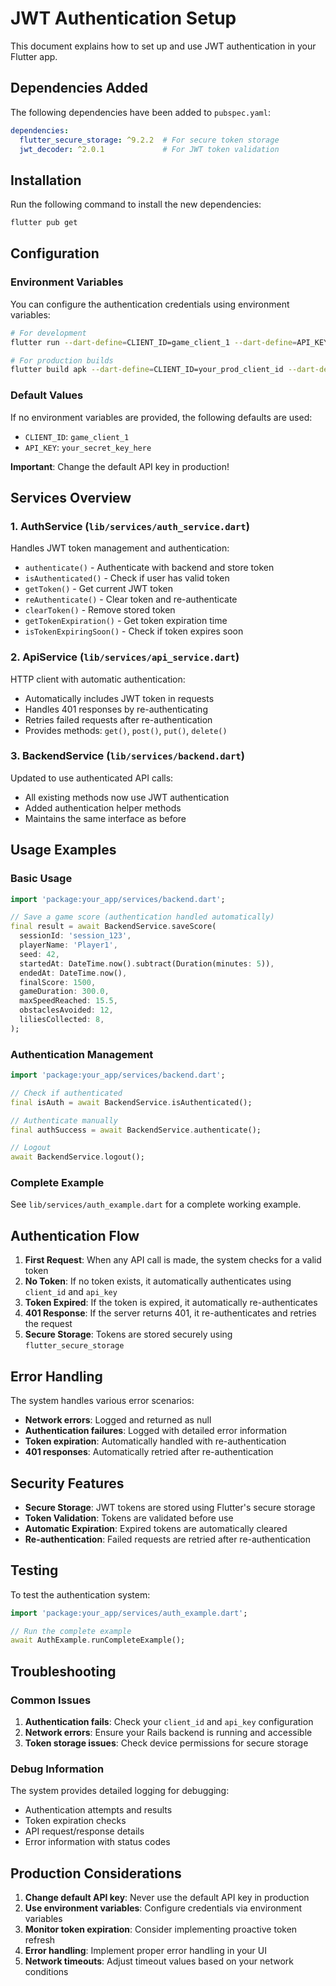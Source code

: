 # JWT Authentication Setup

This document explains how to set up and use JWT authentication in your Flutter app.

## Dependencies Added

The following dependencies have been added to `pubspec.yaml`:

```yaml
dependencies:
  flutter_secure_storage: ^9.2.2  # For secure token storage
  jwt_decoder: ^2.0.1             # For JWT token validation
```

## Installation

Run the following command to install the new dependencies:

```bash
flutter pub get
```

## Configuration

### Environment Variables

You can configure the authentication credentials using environment variables:

```bash
# For development
flutter run --dart-define=CLIENT_ID=game_client_1 --dart-define=API_KEY=your_secret_key_here

# For production builds
flutter build apk --dart-define=CLIENT_ID=your_prod_client_id --dart-define=API_KEY=your_prod_api_key
```

### Default Values

If no environment variables are provided, the following defaults are used:
- `CLIENT_ID`: `game_client_1`
- `API_KEY`: `your_secret_key_here`

**Important**: Change the default API key in production!

## Services Overview

### 1. AuthService (`lib/services/auth_service.dart`)

Handles JWT token management and authentication:

- `authenticate()` - Authenticate with backend and store token
- `isAuthenticated()` - Check if user has valid token
- `getToken()` - Get current JWT token
- `reAuthenticate()` - Clear token and re-authenticate
- `clearToken()` - Remove stored token
- `getTokenExpiration()` - Get token expiration time
- `isTokenExpiringSoon()` - Check if token expires soon

### 2. ApiService (`lib/services/api_service.dart`)

HTTP client with automatic authentication:

- Automatically includes JWT token in requests
- Handles 401 responses by re-authenticating
- Retries failed requests after re-authentication
- Provides methods: `get()`, `post()`, `put()`, `delete()`

### 3. BackendService (`lib/services/backend.dart`)

Updated to use authenticated API calls:

- All existing methods now use JWT authentication
- Added authentication helper methods
- Maintains the same interface as before

## Usage Examples

### Basic Usage

```dart
import 'package:your_app/services/backend.dart';

// Save a game score (authentication handled automatically)
final result = await BackendService.saveScore(
  sessionId: 'session_123',
  playerName: 'Player1',
  seed: 42,
  startedAt: DateTime.now().subtract(Duration(minutes: 5)),
  endedAt: DateTime.now(),
  finalScore: 1500,
  gameDuration: 300.0,
  maxSpeedReached: 15.5,
  obstaclesAvoided: 12,
  liliesCollected: 8,
);
```

### Authentication Management

```dart
import 'package:your_app/services/backend.dart';

// Check if authenticated
final isAuth = await BackendService.isAuthenticated();

// Authenticate manually
final authSuccess = await BackendService.authenticate();

// Logout
await BackendService.logout();
```

### Complete Example

See `lib/services/auth_example.dart` for a complete working example.

## Authentication Flow

1. **First Request**: When any API call is made, the system checks for a valid token
2. **No Token**: If no token exists, it automatically authenticates using `client_id` and `api_key`
3. **Token Expired**: If the token is expired, it automatically re-authenticates
4. **401 Response**: If the server returns 401, it re-authenticates and retries the request
5. **Secure Storage**: Tokens are stored securely using `flutter_secure_storage`

## Error Handling

The system handles various error scenarios:

- **Network errors**: Logged and returned as null
- **Authentication failures**: Logged with detailed error information
- **Token expiration**: Automatically handled with re-authentication
- **401 responses**: Automatically retried after re-authentication

## Security Features

- **Secure Storage**: JWT tokens are stored using Flutter's secure storage
- **Token Validation**: Tokens are validated before use
- **Automatic Expiration**: Expired tokens are automatically cleared
- **Re-authentication**: Failed requests are retried after re-authentication

## Testing

To test the authentication system:

```dart
import 'package:your_app/services/auth_example.dart';

// Run the complete example
await AuthExample.runCompleteExample();
```

## Troubleshooting

### Common Issues

1. **Authentication fails**: Check your `client_id` and `api_key` configuration
2. **Network errors**: Ensure your Rails backend is running and accessible
3. **Token storage issues**: Check device permissions for secure storage

### Debug Information

The system provides detailed logging for debugging:

- Authentication attempts and results
- Token expiration checks
- API request/response details
- Error information with status codes

## Production Considerations

1. **Change default API key**: Never use the default API key in production
2. **Use environment variables**: Configure credentials via environment variables
3. **Monitor token expiration**: Consider implementing proactive token refresh
4. **Error handling**: Implement proper error handling in your UI
5. **Network timeouts**: Adjust timeout values based on your network conditions
